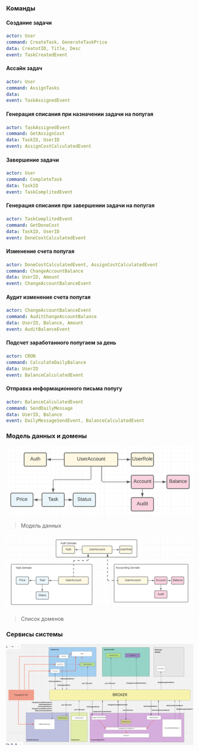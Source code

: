 ### Команды
#### Создание задачи
```yaml
actor: User
command: CreateTask, GenerateTaskPrice
data: CreatotID, Title, Desc
event: TaskCreatedEvent
```

#### Ассайн задач
```yaml
actor: User
command: AssignTasks
data: 
event: TaskAssignedEvent
```

#### Генерация списания при назначении задачи на попугая
```yaml
actor: TaskAssignedEvent
command: GetAssignCost
data: TaskID, UserID
event: AssignCostCalculatedEvent
```

#### Завершение задачи
```yaml
actor: User
command: CompleteTask
data: TaskID
event: TaskComplitedEvent
```

#### Генерация списания при завершении задачи на попугая
```yaml
actor: TaskComplitedEvent
command: GetDoneCost
data: TaskID, UserID
event: DoneCostCalculatedEvent
```

#### Изменение счета попугая
```yaml
actor: DoneCostCalculatedEvent, AssignCostCalculatedEvent
command: ChangeAccountBalance
data: UserID, Amount
event: ChangeAccountBalanceEvent
```

#### Аудит изменение счета попугая
```yaml
actor: ChangeAccountBalanceEvent
command: AuditChangeAccountBalance
data: UserID, Balance, Amount
event: AuditBalanceEvent
```

#### Подсчет заработанного попугаем за день
```yaml
actor: CRON
command: CalculateDailyBalance
data: UserID
event: BalanceCalculatedEvent
```

#### Отправка информационного письма попугу
```yaml
actor: BalanceCalculatedEvent
command: SendDailyMessage
data: UserID, Balance
event: DailyMessageSendEvent, BalanceCalculatedEvent
```

### Модель данных и домены
![img.png](img.png)
> Модель данных

![img_1.png](img_1.png)
> Список доменов

### Сервисы системы
![img_2.png](img_2.png)
